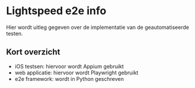 # Lightspeed e2e info

Hier wordt uitleg gegeven over de implementatie van de geautomatiseerde testen.

## Kort overzicht

- iOS testsen: hiervoor wordt Appium gebruikt
- web applicatie: hiervoor wordt Playwright gebruikt
- e2e framework: wordt in Python geschreven